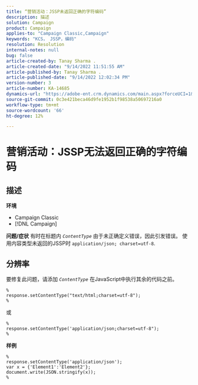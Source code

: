 ```yaml
---
title: “营销活动：JSSP未返回正确的字符编码”
description: 描述
solution: Campaign
product: Campaign
applies-to: "Campaign Classic,Campaign"
keywords: "KCS， JSSP，编码"
resolution: Resolution
internal-notes: null
bug: false
article-created-by: Tanay Sharma .
article-created-date: "9/14/2022 11:51:55 AM"
article-published-by: Tanay Sharma .
article-published-date: "9/14/2022 12:02:34 PM"
version-number: 3
article-number: KA-14685
dynamics-url: "https://adobe-ent.crm.dynamics.com/main.aspx?forceUCI=1&pagetype=entityrecord&etn=knowledgearticle&id=42acc49e-2334-ed11-9db1-002248086735"
source-git-commit: 0c3e421beca46d9fe1952b1f98538a50697216a0
workflow-type: tm+mt
source-wordcount: '66'
ht-degree: 12%

---
```


# 营销活动：JSSP无法返回正确的字符编码

## 描述

<b>环境</b>
- Campaign Classic
- [!DNL Campaign]



<b>问题/症状</b>
有时在标题内 *`ContentType`* 由于未正确定义错误，因此引发错误。 使用内容类型未返回的JSSP时 `application/json; charset=utf-8`.


## 分辨率


要修复此问题，请添加 *`ContentType`* 在JavaScript中执行其余的代码之前。


```
%
response.setContentType("text/html;charset=utf-8");
%
```




或




```
%
response.setContentType('application/json;charset=utf-8");
%
```


<b>样例</b>


```
%
response.setContentType('application/json');
var x = {'Element1':'Element2'};
document.write(JSON.stringify(x));
%
```
